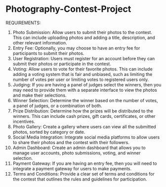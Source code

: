 # Photography-Contest-Project

REQUIREMENTS:

1. Photo Submission: Allow users to submit their photos to the contest. This can include uploading photos and adding a title, description, and other relevant information.
2. Entry Fee: Optionally, you may choose to have an entry fee for participants to submit their photos.
3. User Registration: Users must register for an account before they can submit their photos or participate in the contest.
4. Voting: Allow users to vote for their favorite photos. This can include adding a voting system that is fair and unbiased, such as limiting the number of votes per user or limiting votes to registered users only.
5. Judging: If you are having a panel of judges select the winners, then you may need to provide them with a separate interface to view the photos and make their selections.
6. Winner Selection: Determine the winner based on the number of votes, a panel of judges, or a combination of both.
7. Prize Distribution: Determine how the prizes will be distributed to the winners. This can include cash prizes, gift cards, certificates, or other incentives.
8. Photo Gallery: Create a gallery where users can view all the submitted photos, sorted by category or date.
9. Social Media Integration: Integrate social media platforms to allow users to share their photos and the contest with their followers.
10. Admin Dashboard: Create an admin dashboard that allows you to manage user accounts, photo submissions, voting, and winner selection.
11. Payment Gateway: If you are having an entry fee, then you will need to integrate a payment gateway for users to make payments.
12. Terms and Conditions: Provide a clear set of terms and conditions for the contest that outlines the rules and guidelines for participation.
